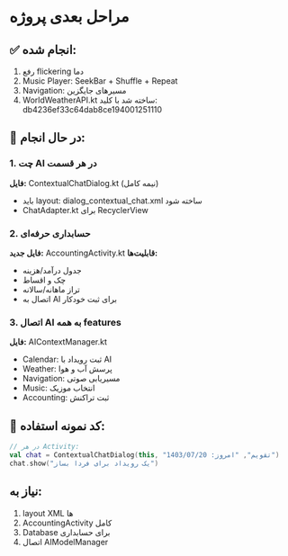 # مراحل بعدی پروژه

## ✅ انجام شده:
1. رفع flickering دما
2. Music Player: SeekBar + Shuffle + Repeat
3. Navigation: مسیرهای جایگزین
4. WorldWeatherAPI.kt ساخته شد با کلید: db4236ef33c64dab8ce194001251110

## 🔄 در حال انجام:

### 1. چت AI در هر قسمت
**فایل:** ContextualChatDialog.kt (نیمه کامل)
- باید layout: dialog_contextual_chat.xml ساخته شود
- ChatAdapter.kt برای RecyclerView

### 2. حسابداری حرفه‌ای
**فایل جدید:** AccountingActivity.kt
**قابلیت‌ها:**
- جدول درآمد/هزینه
- چک و اقساط
- تراز ماهانه/سالانه
- اتصال به AI برای ثبت خودکار

### 3. اتصال AI به همه features
**فایل:** AIContextManager.kt
- Calendar: ثبت رویداد با AI
- Weather: پرسش آب و هوا
- Navigation: مسیریابی صوتی
- Music: انتخاب موزیک
- Accounting: ثبت تراکنش

## 📝 کد نمونه استفاده:
```kotlin
// در هر Activity:
val chat = ContextualChatDialog(this, "تقویم", "امروز: 1403/07/20")
chat.show("یک رویداد برای فردا بساز")
```

## نیاز به:
1. layout XML ها
2. AccountingActivity کامل
3. Database برای حسابداری
4. اتصال AIModelManager
